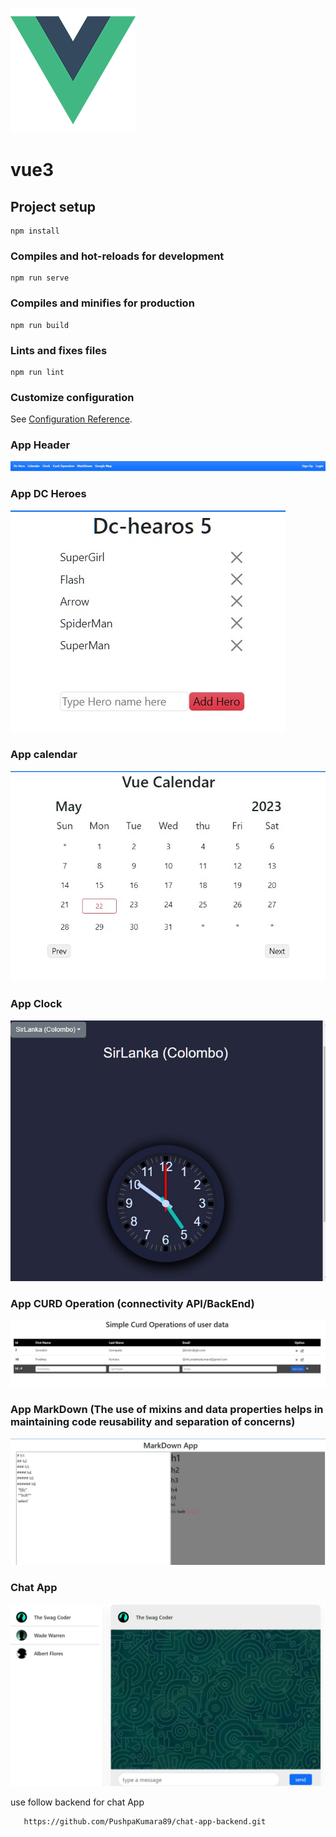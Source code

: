 ![alt text](src/assets/logo.png "Logo Title Text 1")
# vue3

## Project setup
```
npm install
```

### Compiles and hot-reloads for development
```
npm run serve
```

### Compiles and minifies for production
```
npm run build
```

### Lints and fixes files
```
npm run lint
```

### Customize configuration
See [Configuration Reference](https://cli.vuejs.org/config/).

### App Header
![appHeader](src/assets/appHeader.jpg "appHeader")

### App DC Heroes
![Dc](src/assets/sipmpleDataBinding.jpg "Dc")

### App calendar
![calendar](src/assets/calendar.jpg "calendar")

### App Clock
![clock](src/assets/clock.jpg "clock")

### App CURD Operation (connectivity API/BackEnd) 
![CURD](src/assets/curdoperation.jpg "CURD")

### App MarkDown (The use of mixins and data properties helps in maintaining code reusability and separation of concerns)
![CURD](src/assets/markdown.jpg "CURD")

### Chat App
![Chat](src/assets/chatApp.jpg "Chat")

use follow backend for chat App
```bash
   https://github.com/PushpaKumara89/chat-app-backend.git
